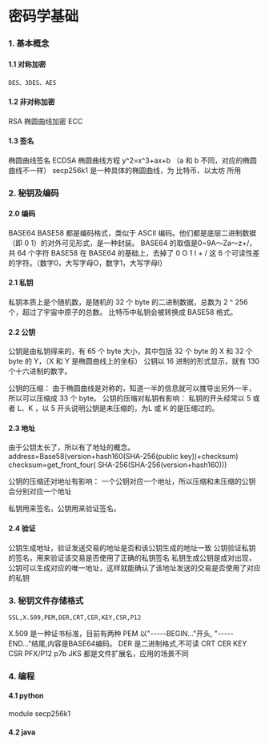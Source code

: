 # 密码学基础
### 1. 基本概念
#### 1.1 对称加密
	DES、3DES、AES

#### 1.2 非对称加密
RSA
椭圆曲线加密 ECC

#### 1.3 签名
椭圆曲线签名 ECDSA
椭圆曲线方程 y^2=x^3+ax+b （a 和 b 不同，对应的椭圆曲线不一样）
secp256k1 是一种具体的椭圆曲线，为 比特币、以太坊 所用


### 2. 秘钥及编码
#### 2.0 编码
BASE64 BASE58 都是编码格式，类似于 ASCII 编码。他们都是底层二进制数据（即 0 1）的对外可见形式，是一种封装。
BASE64 的取值是0~9A～Za～z+/，共 64 个字符
BASE58 在 BASE64 的基础上，去掉了 0 O 1 I + / 这 6 个可读性差的字符。（数字0，大写字母O，数字1，大写字母I）

#### 2.1 私钥
私钥本质上是个随机数，是随机的 32 个 byte 的二进制数据，总数为 2 ^ 256 个，超过了宇宙中原子的总数。
比特币中私钥会被转换成 BASE58 格式。

#### 2.2 公钥
公钥是由私钥得来的，有 65 个 byte 大小，其中包括 32 个 byte 的 X 和 32 个 byte 的 Y，（X 和 Y 是椭圆曲线上的坐标）
公钥以 16 进制的形式显示，就有 130 个十六进制的数字。

公钥的压缩：
由于椭圆曲线是对称的，知道一半的信息就可以推导出另外一半，所以可以压缩成 33 个 byte。
公钥的压缩对私钥有影响：
	私钥的开头经常以 5 或者 L、K ，以 5 开头说明公钥是未压缩的，为L 或 K 的是压缩过的。


#### 2.3 地址
由于公钥太长了，所以有了地址的概念。
address=Base58(version+hash160(SHA-256(public key))+checksum)
checksum=get_front_four( SHA-256(SHA-256(version+hash160)))

公钥的压缩还对地址有影响：
	一个公钥对应一个地址，所以压缩和未压缩的公钥会分别对应一个地址

私钥用来签名，公钥用来验证签名。

#### 2.4 验证
公钥生成地址，验证发送交易的地址是否和该公钥生成的地址一致
公钥验证私钥的签名，用来验证该交易是否使用了正确的私钥签名
私钥生成公钥是成对出现，公钥可以生成对应的唯一地址，这样就能确认了该地址发送的交易是否使用了对应的私钥


### 3. 秘钥文件存储格式
	SSL,X.509,PEM,DER,CRT,CER,KEY,CSR,P12

X.509 是一种证书标准，目前有两种
	PEM 以"-----BEGIN..."开头, "-----END..."结尾,内容是BASE64编码。
	DER 是二进制格式,不可读
CRT CER KEY CSR PFX/P12 p7b JKS 都是文件扩展名，应用的场景不同

### 4. 编程
#### 4.1 python
module secp256k1

#### 4.2 java